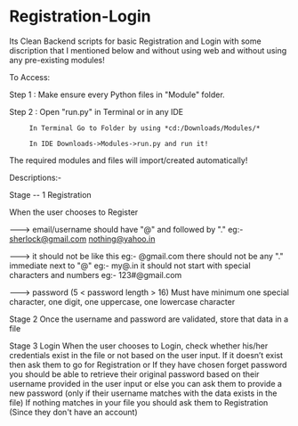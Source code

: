 # Registration-Login
Its Clean Backend scripts for basic Registration and Login with some discription that I mentioned below and without using web and without using any pre-existing modules!

To Access:

Step 1 : Make ensure every Python files in "Module" folder.

Step 2 : Open "run.py" in Terminal or in any IDE

         In Terminal Go to Folder by using *cd:/Downloads/Modules/* 
         
         In IDE Downloads->Modules->run.py and run it!
         
The required modules and files will import/created automatically!

Descriptions:-

Stage -- 1 
Registration

When the user chooses to Register

---> email/username should have "@" and followed by "."
      eg:- sherlock@gmail.com
            nothing@yahoo.in

---> it should not be like this 
       eg:- @gmail.com
            there should not be any "." immediate next to "@"
            eg:- my@.in
            it should not start with special characters and numbers
eg:- 123#@gmail.com

---> password (5 < password length > 16)
              Must have minimum one special character,
              one digit,
              one uppercase, 
              one lowercase character 

Stage 2 
  Once the username and password are validated, store that data in a file


Stage 3
Login
 When the user chooses to Login, check whether his/her credentials exist in the file or not based on the user input. 
If it doesn’t exist then ask them to go for Registration or 
If they have chosen forget password you should be able to retrieve their original password based on their username provided in the user input
or else you can ask them to provide a new password
(only if their username matches with the data exists in the file)
If nothing matches in your file you should ask them to Registration
(Since they don't have an account)
